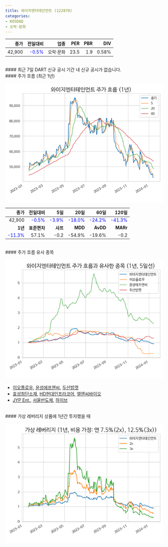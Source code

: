 ```yaml
---
title: 와이지엔터테인먼트 (122870)
categories:
- KOSDAQ
- 오락·문화
---
```


|**종가**|**전일대비**|**업종**|**PER**|**PBR**|**DIV**|
|-------:|-----------:|-------:|------:|------:|------:|
|42,900|<span style="color: blue">-0.5%</span>|오락·문화|23.5|1.9|0.58%|

<!-- more -->

<br>
#### 최근 7일 DART 신규 공시
기간 내 신규 공시가 없습니다.

<br>
#### 주가 흐름 (최근 1년)

![122870](/assets/images/stock/122870.png)

|**종가**|**전일대비**|**5일**|**20일**|**60일**|**120일**|
|---:|-------:|--:|---:|---:|----:|
|42,900|<span style="color: blue">-0.5%</span>|<span style="color: blue">-3.9%</span>|<span style="color: blue">-18.0%</span>|<span style="color: blue">-24.2%</span>|<span style="color: blue">-41.3%</span>|
|**1년**|**표준편차**|**샤프**|**MDD**|**AvDD**|**MARr**|
|<span style="color: blue">-11.3%</span>|57.1%|-0.2|-54.9%|-19.6%|-0.2|

<br>
#### 주가 흐름 유사 종목

![122870](/assets/images/stock/122870_corr.png)

- [이오플로우](/294090/), [윤성에프앤씨](/372170/), [두산밥캣](/241560/)
- [효성첨단소재](/298050/), [HD현대인프라코어](/042670/), [엘앤씨바이오](/290650/)
- [JYP Ent.](/035900/), [서울반도체](/046890/), [하이브](/352820/)

<br>
#### 가상 레버리지 상품에 1년간 투자했을 때

![122870](/assets/images/stock/122870_2x.png)

[^corr]: 상관계수를 이용하여 분석하였습니다.
